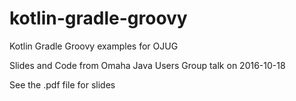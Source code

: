 # kotlin-gradle-groovy
Kotlin Gradle Groovy examples for OJUG

Slides and Code from Omaha Java Users Group talk on 2016-10-18

See the .pdf file for slides
